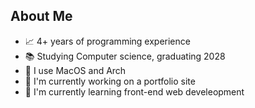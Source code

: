 ## About Me
* 📈 4+ years of programming experience
* 📚 Studying Computer science, graduating 2028
* 💾 I use MacOS and Arch
* 🔭 I'm currently working on a portfolio site
* 🌱 I'm currently learning front-end web develeopment

<!--
**Jamescorino8/jamescorino8** is a ✨ _special_ ✨ repository because its `README.md` (this file) appears on your GitHub profile.

Here are some ideas to get you started:

- 🔭 I’m currently working on ...
- 🌱 I’m currently learning ...
- 👯 I’m looking to collaborate on ...
- 🤔 I’m looking for help with ...
- 💬 Ask me about ...
- 📫 How to reach me: ...
- 😄 Pronouns: ...
- ⚡ Fun fact: ...
-->
